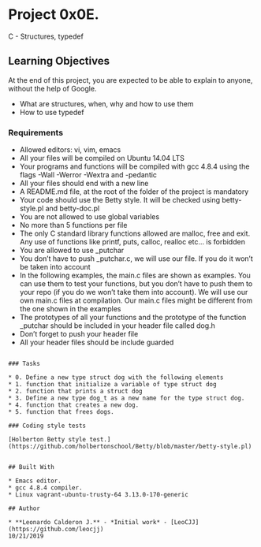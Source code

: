 # Project 0x0E.

C - Structures, typedef

## Learning Objectives

At the end of this project, you are expected to be able to explain to anyone, without the help of Google.

* What are structures, when, why and how to use them
* How to use typedef

### Requirements

* Allowed editors: vi, vim, emacs
* All your files will be compiled on Ubuntu 14.04 LTS
* Your programs and functions will be compiled with gcc 4.8.4 using the flags -Wall -Werror -Wextra and -pedantic
* All your files should end with a new line
* A README.md file, at the root of the folder of the project is mandatory
* Your code should use the Betty style. It will be checked using betty-style.pl and betty-doc.pl
* You are not allowed to use global variables
* No more than 5 functions per file
* The only C standard library functions allowed are malloc, free and exit. Any use of functions like printf, puts, calloc, realloc etc… is forbidden
* You are allowed to use _putchar
* You don’t have to push _putchar.c, we will use our file. If you do it won’t be taken into account
* In the following examples, the main.c files are shown as examples. You can use them to test your functions, but you don’t have to push them to your repo (if you do we won’t take them into account). We will use our own main.c files at compilation. Our main.c files might be different from the one shown in the examples
* The prototypes of all your functions and the prototype of the function _putchar should be included in your header file called dog.h
* Don’t forget to push your header file
* All your header files should be include guarded

```

### Tasks

* 0. Define a new type struct dog with the following elements
* 1. function that initialize a variable of type struct dog
* 2. function that prints a struct dog
* 3. Define a new type dog_t as a new name for the type struct dog.
* 4. function that creates a new dog.
* 5. function that frees dogs.

### Coding style tests

[Holberton Betty style test.](https://github.com/holbertonschool/Betty/blob/master/betty-style.pl)


## Built With

* Emacs editor.
* gcc 4.8.4 compiler.
* Linux vagrant-ubuntu-trusty-64 3.13.0-170-generic

## Author

* **Leonardo Calderon J.** - *Initial work* - [LeoCJJ](https://github.com/leocjj)
10/21/2019